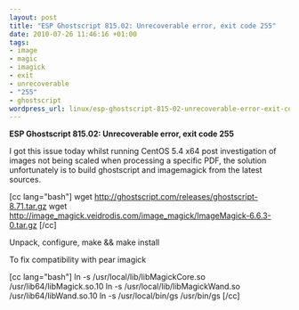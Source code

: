 ```yaml
--- 
layout: post
title: "ESP Ghostscript 815.02: Unrecoverable error, exit code 255"
date: 2010-07-26 11:46:16 +01:00
tags: 
- image
- magic
- imagick
- exit
- unrecoverable
- "255"
- ghostscript
wordpress_url: linux/esp-ghostscript-815-02-unrecoverable-error-exit-code-255
---
```

<strong>ESP Ghostscript 815.02: Unrecoverable error, exit code 255</strong>

I got this issue today whilst running CentOS 5.4 x64 post investigation of images not being scaled when processing a specific PDF, the solution unfortunately is to build ghostscript and imagemagick from the latest sources.

[cc lang="bash"]
wget http://ghostscript.com/releases/ghostscript-8.71.tar.gz
wget http://image_magick.veidrodis.com/image_magick/ImageMagick-6.6.3-0.tar.gz
[/cc]

Unpack, configure, make && make install

To fix compatibility with pear imagick

[cc lang="bash"]
ln -s /usr/local/lib/libMagickCore.so /usr/lib64/libMagick.so.10
ln -s /usr/local/lib/libMagickWand.so /usr/lib64/libWand.so.10
ln -s /usr/local/bin/gs /usr/bin/gs
[/cc]
